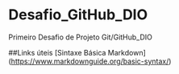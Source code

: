 # Desafio_GitHub_DIO
Primeiro Desafio de Projeto Git/GitHub_DIO

##Links úteis 
[Sintaxe Básica Markdown] (https://www.markdownguide.org/basic-syntax/)
